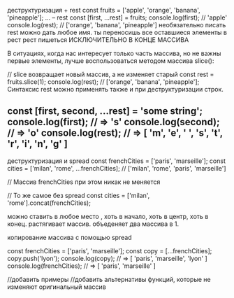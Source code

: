 
деструктуризация + rest 
const fruits = ['apple', 'orange', 'banana', 'pineapple'];
... – rest
const [first, ...rest] = fruits;
console.log(first); // 'apple'
console.log(rest); // ['orange', 'banana', 'pineapple']
необязательно писать rest  можно дать любое имя.
ты переносишь все оставшиеся элементы в рест
рест пишеться ИСКЛЮЧИТЕЛЬНО В КОНЦЕ МАССИВА

В ситуациях, когда нас интересует только часть массива, но не важны первые элементы, лучше воспользоваться методом массива slice():

// slice возвращает новый массив, а не изменяет старый
const rest = fruits.slice(1);
console.log(rest); // ['orange', 'banana', 'pineapple'];
Синтаксис rest можно применять также и при деструктуризации строк.

const [first, second, ...rest] = 'some string';
console.log(first); // => 's'
console.log(second); // => 'o'
console.log(rest); // => [ 'm', 'e', ' ', 's', 't', 'r', 'i', 'n', 'g' ]
--------------------------------------
деструктуризация и spread 
const frenchCities = ['paris', 'marseille'];
const cities = ['milan', 'rome', ...frenchCities];
// ['milan', 'rome', 'paris', 'marseille']

// Массив frenchCities при этом никак не меняется

// То же самое без spread
const cities = ['milan', 'rome'].concat(frenchCities);


можно ставить в любое место , хоть в начало, хоть в центр, хоть в конец.
растягивает массив. объеденяет два массива в 1.

копирование массива с помощью spread

const frenchCities = ['paris', 'marseille'];
const copy = [...frenchCities];
copy.push('lyon');
console.log(copy); // => [ 'paris', 'marseille', 'lyon' ]
console.log(frenchCities); // => [ 'paris', 'marseille' ]


//добавить примеры
//добавить альтернативы функций, которые не изменяют оригинальный массив